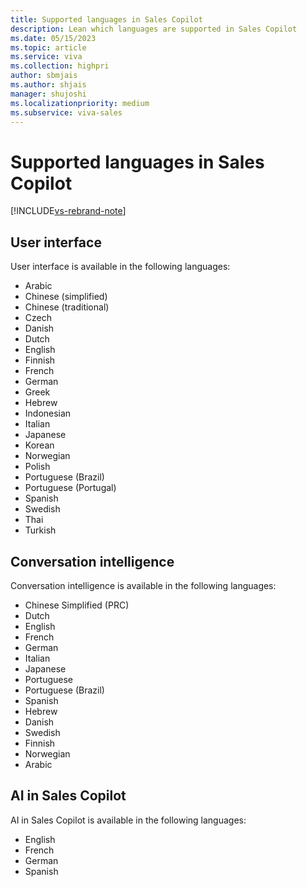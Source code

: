 ```yaml
---
title: Supported languages in Sales Copilot
description: Lean which languages are supported in Sales Copilot
ms.date: 05/15/2023
ms.topic: article
ms.service: viva
ms.collection: highpri
author: sbmjais
ms.author: shjais
manager: shujoshi
ms.localizationpriority: medium
ms.subservice: viva-sales
---
```


# Supported languages in Sales Copilot

[!INCLUDE[vs-rebrand-note](../includes/vs-rebrand-note.md)]

## User interface

User interface is available in the following languages:

- Arabic
- Chinese   (simplified)
- Chinese   (traditional)
- Czech
- Danish
- Dutch
- English
- Finnish
- French
- German
- Greek
- Hebrew
- Indonesian
- Italian
- Japanese
- Korean
- Norwegian
- Polish
- Portuguese   (Brazil)
- Portuguese   (Portugal)
- Spanish
- Swedish
- Thai
- Turkish

## Conversation intelligence

Conversation intelligence is available in the following languages:

- Chinese   Simplified (PRC)
- Dutch
- English
- French
- German
- Italian
- Japanese
- Portuguese
- Portuguese   (Brazil)
- Spanish
- Hebrew
- Danish
- Swedish
- Finnish
- Norwegian
- Arabic

## AI in Sales Copilot

AI in Sales Copilot is available in the following languages:

- English
- French
- German
- Spanish


